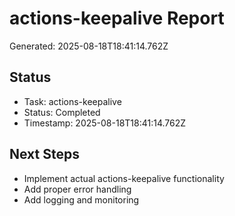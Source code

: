# actions-keepalive Report

Generated: 2025-08-18T18:41:14.762Z

## Status
- Task: actions-keepalive
- Status: Completed
- Timestamp: 2025-08-18T18:41:14.762Z

## Next Steps
- Implement actual actions-keepalive functionality
- Add proper error handling
- Add logging and monitoring

